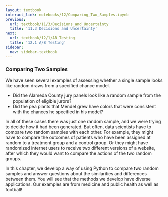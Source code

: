 ```yaml
---
layout: textbook
interact_link: notebooks/12/Comparing_Two_Samples.ipynb
previous:
  url: textbook/11/3/Decisions_and_Uncertainty
  title: '11.3 Decisions and Uncertainty'
next:
  url: textbook/12/1/AB_Testing
  title: '12.1 A/B Testing'
sidebar:
  nav: sidebar-textbook
---
```


### Comparing Two Samples ###
We have seen several examples of assessing whether a single sample looks like random draws from a specified chance model. 
- Did the Alameda County jury panels look like a random sample from the population of eligible jurors?
- Did the pea plants that Mendel grew have colors that were consistent with the chances he specified in his model?

In all of these cases there was just one random sample, and we were trying to decide how it had been generated. But often, data scientists have to compare two random samples with each other. For example, they might have to compare the outcomes of patients who have been assigned at random to a treatment group and a control group. Or they might have randomized internet users to receive two different versions of a website, after which they would want to compare the actions of the two random groups.

In this chapter, we develop a way of using Python to compare two random samples and answer questions about the similarities and differences between them. You will see that the methods we develop have diverse applications. Our examples are from medicine and public health as well as football!

